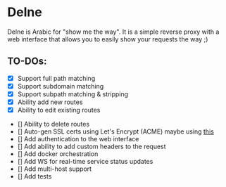 # Delne

Delne is Arabic for "show me the way". It is a simple reverse proxy with a web interface that allows you to easily show your requests the way ;)

## TO-DOs:

- [x] Support full path matching
- [x] Support subdomain matching
- [x] Support subpath matching & stripping
- [x] Ability add new routes
- [x] Ability to edit existing routes
- [] Ability to delete routes
- [] Auto-gen SSL certs using Let's Encrypt (ACME) maybe using [this](https://github.com/foomo/simplecert)
- [] Add authentication to the web interface
- [] Add ability to add custom headers to the request
- [] Add docker orchestration
- [] Add WS for real-time service status updates
- [] Add multi-host support
- [] Add tests
